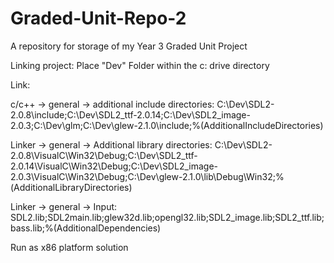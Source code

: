 # Graded-Unit-Repo-2
A repository for storage of my Year 3 Graded Unit Project

Linking project:
Place "Dev" Folder within the c: drive directory

Link:

c/c++ -> general -> additional include directories:
C:\Dev\SDL2-2.0.8\include;C:\Dev\SDL2_ttf-2.0.14;C:\Dev\SDL2_image-2.0.3;C:\Dev\glm;C:\Dev\glew-2.1.0\include;%(AdditionalIncludeDirectories)


Linker -> general -> Additional library directories:
C:\Dev\SDL2-2.0.8\VisualC\Win32\Debug;C:\Dev\SDL2_ttf-2.0.14\VisualC\Win32\Debug;C:\Dev\SDL2_image-2.0.3\VisualC\Win32\Debug;C:\Dev\glew-2.1.0\lib\Debug\Win32;%(AdditionalLibraryDirectories)

Linker -> general -> Input:
SDL2.lib;SDL2main.lib;glew32d.lib;opengl32.lib;SDL2_image.lib;SDL2_ttf.lib;bass.lib;%(AdditionalDependencies)

Run as x86 platform solution

